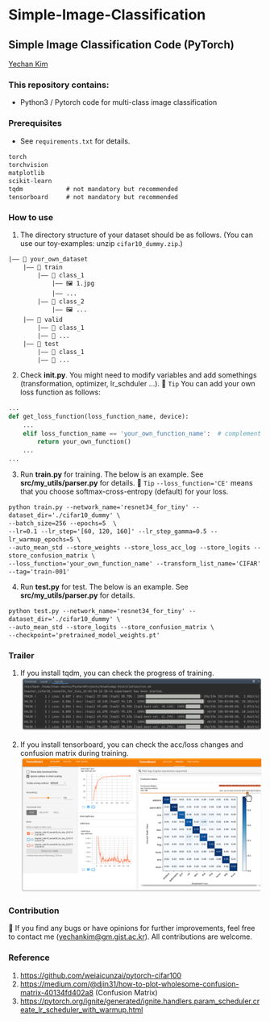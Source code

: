 # Simple-Image-Classification
## Simple Image Classification Code (PyTorch)
[Yechan Kim](https://github.com/unique-chan)

### This repository contains:
- Python3 / Pytorch code for multi-class image classification


### Prerequisites
- See `requirements.txt` for details.
~~~ME
torch
torchvision
matplotlib
scikit-learn
tqdm            # not mandatory but recommended
tensorboard     # not mandatory but recommended
~~~


### How to use
1. The directory structure of your dataset should be as follows. (You can use our toy-examples: unzip `cifar10_dummy.zip`.)
~~~
|—— 📁 your_own_dataset
	|—— 📁 train
		|—— 📁 class_1
			|—— 🖼️ 1.jpg
			|—— ...
		|—— 📁 class_2 
			|—— 🖼️ ...
	|—— 📁 valid
		|—— 📁 class_1
		|—— 📁 ... 
	|—— 📁 test
		|—— 📁 class_1
		|—— 📁 ... 
~~~

2. Check **__init__.py**. You might need to modify variables and add somethings (transformation, optimizer, lr_schduler ...).
💁 `Tip` You can add your own loss function as follows: 
```python
...
def get_loss_function(loss_function_name, device):
    ... 
    elif loss_function_name == 'your_own_function_name':  # complement cross entropy (PRL)
        return your_own_function()
    ...
...
```

3. Run **train.py** for training. The below is an example. See **src/my_utils/parser.py** for details.
💁 `Tip` `--loss_function='CE'` means that you choose softmax-cross-entropy (default) for your loss.
~~~ME
python train.py --network_name='resnet34_for_tiny' --dataset_dir='./cifar10_dummy' \
--batch_size=256 --epochs=5  \
--lr=0.1 --lr_step='[60, 120, 160]' --lr_step_gamma=0.5 --lr_warmup_epochs=5 \
--auto_mean_std --store_weights --store_loss_acc_log --store_logits --store_confusion_matrix \
--loss_function='your_own_function_name' --transform_list_name='CIFAR' --tag='train-001'
~~~


4. Run **test.py** for test. The below is an example. See **src/my_utils/parser.py** for details.
~~~ME
python test.py --network_name='resnet34_for_tiny' --dataset_dir='./cifar10_dummy' \
--auto_mean_std --store_logits --store_confusion_matrix \
--checkpoint='pretrained_model_weights.pt'
~~~

### Trailer
1. If you install tqdm, you can check the progress of training.
![readme1](readme/readme_1.png)

2. If you install tensorboard, you can check the acc/loss changes and confusion matrix during training.
![readme1](readme/readme_2.png)


### Contribution
🐛 If you find any bugs or have opinions for further improvements, feel free to contact me (yechankim@gm.gist.ac.kr). All contributions are welcome.


### Reference
1. https://github.com/weiaicunzai/pytorch-cifar100
2. https://medium.com/@djin31/how-to-plot-wholesome-confusion-matrix-40134fd402a8 (Confusion Matrix)
3. https://pytorch.org/ignite/generated/ignite.handlers.param_scheduler.create_lr_scheduler_with_warmup.html
